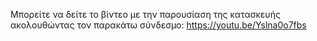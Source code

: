 Μπορείτε να δείτε το βίντεο με την παρουσίαση της κατασκευής ακολουθώντας τον παρακάτω σύνδεσμο:
https://youtu.be/Yslna0o7fbs
